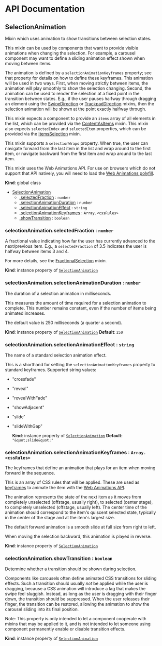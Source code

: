 # API Documentation
<a name="SelectionAnimation"></a>
## SelectionAnimation
Mixin which uses animation to show transitions between selection states.

This mixin can be used by components that want to provide visible
animations when changing the selection. For example, a carousel component
may want to define a sliding animation effect shown when moving between
items.

The animation is defined by a `selectionAnimationKeyframes` property; see
that property for details on how to define these keyframes. This animation
will be used in two ways. First, when moving strictly between items, the
animation will play smoothly to show the selection changing. Second, the
animation can be used to render the selection at a fixed point in the
transition between states. E.g., if the user pauses halfway through
dragging an element using the [SwipeDirection](SwipeDirection.md) or
[TrackpadDirection](TrackpadDirection.md) mixins, then the selection
animation will be shown at the point exactly halfway through.

This mixin expects a component to provide an `items` array of all elements
in the list, which can be provided via the
[ContentAsItems](ContentAsItems.md) mixin. This mixin also expects
`selectedIndex` and `selectedItem` properties, which can be provided via
the [ItemsSelection](ItemsSelection.md) mixin.

This mixin supports a `selectionWraps` property. When true, the user can
navigate forward from the last item in the list and wrap around to the
first item, or navigate backward from the first item and wrap around to the
last item.

This mixin uses the Web Animations API. For use on browsers which
do not support that API natively, you will need to load the
[Web Animations polyfill](https://github.com/web-animations/web-animations-js).

  **Kind**: global class

* [SelectionAnimation](#SelectionAnimation)
    * [.selectedFraction](#SelectionAnimation+selectedFraction) : <code>number</code>
    * [.selectionAnimationDuration](#SelectionAnimation+selectionAnimationDuration) : <code>number</code>
    * [.selectionAnimationEffect](#SelectionAnimation+selectionAnimationEffect) : <code>string</code>
    * [.selectionAnimationKeyframes](#SelectionAnimation+selectionAnimationKeyframes) : <code>Array.&lt;cssRules&gt;</code>
    * [.showTransition](#SelectionAnimation+showTransition) : <code>boolean</code>

<a name="SelectionAnimation+selectedFraction"></a>
### selectionAnimation.selectedFraction : <code>number</code>
A fractional value indicating how far the user has currently advanced to
the next/previous item. E.g., a `selectedFraction` of 3.5 indicates the
user is halfway between items 3 and 4.

For more details, see the [FractionalSelection](FractionalSelection.md)
mixin.

  **Kind**: instance property of <code>[SelectionAnimation](#SelectionAnimation)</code>
<a name="SelectionAnimation+selectionAnimationDuration"></a>
### selectionAnimation.selectionAnimationDuration : <code>number</code>
The duration of a selection animation in milliseconds.

This measures the amount of time required for a selection animation to
complete. This number remains constant, even if the number of items being
animated increases.

The default value is 250 milliseconds (a quarter a second).

  **Kind**: instance property of <code>[SelectionAnimation](#SelectionAnimation)</code>
**Default**: <code>250</code>  
<a name="SelectionAnimation+selectionAnimationEffect"></a>
### selectionAnimation.selectionAnimationEffect : <code>string</code>
The name of a standard selection animation effect.

This is a shorthand for setting the `selectionAnimationKeyframes`
property to standard keyframes. Supported string values:

* "crossfade"
* "reveal"
* "revealWithFade"
* "showAdjacent"
* "slide"
* "slideWithGap"

  **Kind**: instance property of <code>[SelectionAnimation](#SelectionAnimation)</code>
**Default**: <code>&quot;\&quot;slide\&quot;&quot;</code>  
<a name="SelectionAnimation+selectionAnimationKeyframes"></a>
### selectionAnimation.selectionAnimationKeyframes : <code>Array.&lt;cssRules&gt;</code>
The keyframes that define an animation that plays for an item when moving
forward in the sequence.

This is an array of CSS rules that will be applied. These are used as
[keyframes](http://w3c.github.io/web-animations/#keyframes-section)
to animate the item with the
[Web Animations API](https://developer.mozilla.org/en-US/docs/Web/API/animation).

The animation represents the state of the next item as it moves from
completely unselected (offstage, usually right), to selected (center
stage), to completely unselected (offstage, usually left). The center time
of the animation should correspond to the item's quiscent selected state,
typically in the center of the stage and at the item's largest size.

The default forward animation is a smooth slide at full size from right to
left.

When moving the selection backward, this animation is played in reverse.

  **Kind**: instance property of <code>[SelectionAnimation](#SelectionAnimation)</code>
<a name="SelectionAnimation+showTransition"></a>
### selectionAnimation.showTransition : <code>boolean</code>
Determine whether a transition should be shown during selection.

Components like carousels often define animated CSS transitions for
sliding effects. Such a transition should usually *not* be applied while
the user is dragging, because a CSS animation will introduce a lag that
makes the swipe feel sluggish. Instead, as long as the user is dragging
with their finger down, the transition should be suppressed. When the
user releases their finger, the transition can be restored, allowing the
animation to show the carousel sliding into its final position.

Note: This property is only intended to let a component cooperate with
mixins that may be applied to it, and is not intended to let someone
using component permanently enable or disable transition effects.

  **Kind**: instance property of <code>[SelectionAnimation](#SelectionAnimation)</code>
